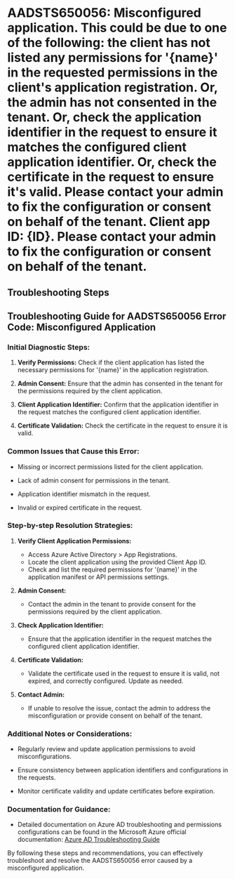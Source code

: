 # AADSTS650056: Misconfigured application. This could be due to one of the following: the client has not listed any permissions for '{name}' in the requested permissions in the client's application registration. Or, the admin has not consented in the tenant. Or, check the application identifier in the request to ensure it matches the configured client application identifier. Or, check the certificate in the request to ensure it's valid. Please contact your admin to fix the configuration or consent on behalf of the tenant. Client app ID: {ID}. Please contact your admin to fix the configuration or consent on behalf of the tenant.


## Troubleshooting Steps
## Troubleshooting Guide for AADSTS650056 Error Code: Misconfigured Application

### Initial Diagnostic Steps:

1. **Verify Permissions:** Check if the client application has listed the necessary permissions for '{name}' in the application registration.
  
2. **Admin Consent:** Ensure that the admin has consented in the tenant for the permissions required by the client application.

3. **Client Application Identifier:** Confirm that the application identifier in the request matches the configured client application identifier.
    
4. **Certificate Validation:** Check the certificate in the request to ensure it is valid.

### Common Issues that Cause this Error:

- Missing or incorrect permissions listed for the client application.
  
- Lack of admin consent for permissions in the tenant.
  
- Application identifier mismatch in the request.
  
- Invalid or expired certificate in the request.

### Step-by-step Resolution Strategies:

1. **Verify Client Application Permissions:**
   - Access Azure Active Directory > App Registrations.
   - Locate the client application using the provided Client App ID.
   - Check and list the required permissions for '{name}' in the application manifest or API permissions settings.
    
2. **Admin Consent:**
   - Contact the admin in the tenant to provide consent for the permissions required by the client application.
    
3. **Check Application Identifier:**
   - Ensure that the application identifier in the request matches the configured client application identifier.
    
4. **Certificate Validation:**
   - Validate the certificate used in the request to ensure it is valid, not expired, and correctly configured. Update as needed.
    
5. **Contact Admin:**
   - If unable to resolve the issue, contact the admin to address the misconfiguration or provide consent on behalf of the tenant.
    
### Additional Notes or Considerations:
- Regularly review and update application permissions to avoid misconfigurations.
  
- Ensure consistency between application identifiers and configurations in the requests.
  
- Monitor certificate validity and update certificates before expiration.
  
### Documentation for Guidance:
- Detailed documentation on Azure AD troubleshooting and permissions configurations can be found in the Microsoft Azure official documentation:
  [Azure AD Troubleshooting Guide](https://docs.microsoft.com/en-us/azure/active-directory/troubleshoot/)

By following these steps and recommendations, you can effectively troubleshoot and resolve the AADSTS650056 error caused by a misconfigured application.